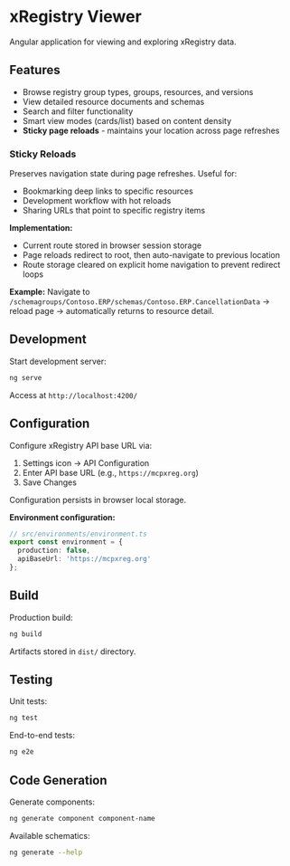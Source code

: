 # xRegistry Viewer

Angular application for viewing and exploring xRegistry data.

## Features

- Browse registry group types, groups, resources, and versions
- View detailed resource documents and schemas
- Search and filter functionality  
- Smart view modes (cards/list) based on content density
- **Sticky page reloads** - maintains your location across page refreshes

### Sticky Reloads

Preserves navigation state during page refreshes. Useful for:
- Bookmarking deep links to specific resources
- Development workflow with hot reloads
- Sharing URLs that point to specific registry items

**Implementation:**
- Current route stored in browser session storage
- Page reloads redirect to root, then auto-navigate to previous location
- Route storage cleared on explicit home navigation to prevent redirect loops

**Example:**
Navigate to `/schemagroups/Contoso.ERP/schemas/Contoso.ERP.CancellationData` → reload page → automatically returns to resource detail.

## Development

Start development server:
```bash
ng serve
```
Access at `http://localhost:4200/`

## Configuration

Configure xRegistry API base URL via:

1. Settings icon → API Configuration
2. Enter API base URL (e.g., `https://mcpxreg.org`)
3. Save Changes

Configuration persists in browser local storage.

**Environment configuration:**
```typescript
// src/environments/environment.ts
export const environment = {
  production: false,
  apiBaseUrl: 'https://mcpxreg.org'
};
```

## Build

Production build:
```bash
ng build
```
Artifacts stored in `dist/` directory.

## Testing

Unit tests:
```bash
ng test
```

End-to-end tests:
```bash
ng e2e
```

## Code Generation

Generate components:
```bash
ng generate component component-name
```

Available schematics:
```bash
ng generate --help
```
